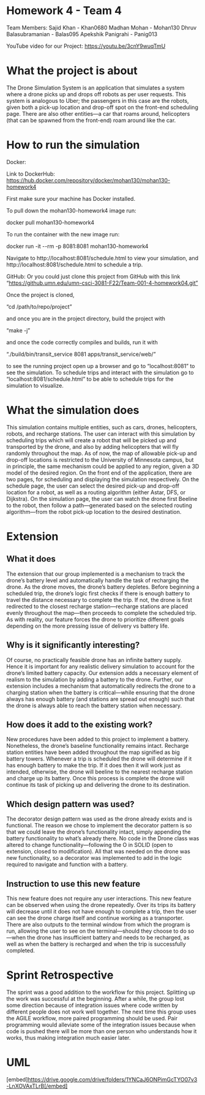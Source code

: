 # Homework 4 - Team 4

Team Members:
Sajid Khan - Khan0680
Madhan Mohan - Mohan130
Dhruv Balasubramanian - Balas095
Apekshik Panigrahi - Panig013

YouTube video for our Project: 
https://youtu.be/3cnY9wuqTmU 


# What the project is about
The Drone Simulation System is an application that simulates a system where a drone picks up and drops off robots as per user requests. This system is analogous to Uber; the passengers in this case are the robots, given both a pick-up location and drop-off spot on the front-end scheduling page. There are also other entities—a car that roams around, helicopters (that can be spawned from the front-end) roam around like the car. 

# How to run the simulation
Docker:

Link to DockerHub: https://hub.docker.com/repository/docker/mohan130/mohan130-homework4

First make sure your machine has Docker installed.

To pull down the mohan130-homework4 image run:

docker pull mohan130-homework4

To run the container with the new image run:

docker run -it --rm -p 8081:8081 mohan130-homework4

Navigate to http://localhost:8081/schedule.html to view your simulation, and http://localhost:8081/schedule.html to schedule a trip.

GitHub:
Or you could just clone this project from GitHub with this link 
“https://github.umn.edu/umn-csci-3081-F22/Team-001-4-homework04.git”

Once the project is cloned, 

“cd /path/to/repo/project”

and once you are in the project directory, build the project with

“make -j”

and once the code correctly compiles and builds, run it with

“./build/bin/transit_service 8081 apps/transit_service/web/”

to see the running project open up a browser and go to “localhost:8081” to see the simulation. To schedule trips and interact with the simulation go to “localhost:8081/schedule.html” to be able to schedule trips for the simulation to visualize.

# What the simulation does
This simulation contains multiple entities, such as cars, drones, helicopters, robots, and recharge stations. The user can interact with this simulation by scheduling trips which will create a robot that will be picked up and transported by the drone, and also by adding helicopters that will fly randomly throughout the map.
As of now, the map of allowable pick-up and drop-off locations is restricted to the University of Minnesota campus, but in principle, the same mechanism could be applied to any region, given a 3D model of the desired region. 
On the front end of the application, there are two pages, for scheduling and displaying the simulation respectively. On the schedule page, the user can select the desired pick-up and drop-off location for a robot, as well as a routing algorithm (either Astar, DFS, or Dijkstra). On the simulation page, the user can watch the drone first Beeline to the robot, then follow a path—generated based on the selected routing algorithm—from the robot pick-up location to the desired destination.

# Extension
## What it does
The extension that our group implemented is a mechanism to track the drone’s battery level and automatically handle the task of recharging the drone. As the drone moves, the drone’s battery depletes. Before beginning a scheduled trip, the drone’s logic first checks if there is enough battery to travel the distance necessary to complete the trip. If not, the drone is first redirected to the closest recharge station—recharge stations are placed evenly throughout the map—then proceeds to complete the scheduled trip. As with reality, our feature forces the drone to prioritize different goals depending on the more pressing issue of delivery vs battery life.

## Why is it significantly interesting?
Of course, no practically feasible drone has an infinite battery supply. Hence it is important for any realistic delivery simulation to account for the drone’s limited battery capacity. Our extension adds a necessary element of realism to the simulation by adding a battery to the drone. Further, our extension includes a mechanism that automatically redirects the drone to a charging station when the battery is critical—while ensuring that the drone always has enough battery (and stations are spread out enough) such that the drone is always able to reach the battery station when necessary.

## How does it add to the existing work?
New procedures have been added to this project to implement a battery. Nonetheless, the drone’s baseline functionality remains intact. Recharge station entities have been added throughout the map signified as big battery towers. Whenever a trip is scheduled the drone will determine if it has enough battery to make the trip. If it does then it will work just as intended, otherwise, the drone will beeline to the nearest recharge station and charge up its battery. Once this process is complete the drone will continue its task of picking up and delivering the drone to its destination.

## Which design pattern was used?
The decorator design pattern was used as the drone already exists and is functional. The reason we chose to implement the decorator pattern is so that we could leave the drone’s functionality intact, simply appending the battery functionality to what’s already there. No code in the Drone class was altered to change functionality—following the O in SOLID (open to extension, closed to modification). All that was needed on the drone was new functionality, so a decorator was implemented to add in the logic required to navigate and function with a battery.

## Instruction to use this new feature
This new feature does not require any user interactions. This new feature can be observed when using the drone repeatedly. Over its trips its battery will decrease until it does not have enough to complete a trip, then the user can see the drone charge itself and continue working as a transporter. There are also outputs to the terminal window from which the program is run, allowing the user to see on the terminal—should they choose to do so—when the drone has insufficient battery and needs to be recharged, as well as when the battery is recharged and when the trip is successfully completed.

# Sprint Retrospective
The sprint was a good addition to the workflow for this project. Splitting up the work was successful at the beginning. After a while, the group lost some direction because of integration issues where code written by different people does not work well together. The next time this group uses the AGILE workflow, more paired programming should be used. Pair programming would alleviate some of the integration issues because when code is pushed there will be more than one person who understands how it works, thus making integration much easier later.

# UML
[embed]https://drive.google.com/drive/folders/1YNCaJ6ONPimGcTYO07v3-LnXOVAxTLrB[/embed]

